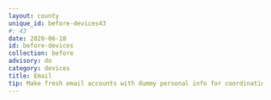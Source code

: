 ```yaml
---
layout: county 
unique_id: before-devices43
#: 43
date: 2020-06-10
id: before-devices
collection: before
advisory: do
category: devices
title: Email
tip: Make fresh email accounts with dummy personal info for coordination
---
```

